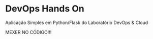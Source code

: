 # DevOps Hands On
Aplicação Simples em Python/Flask do Laboratório DevOps & Cloud

MEXER NO CÓDIGO!!!